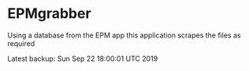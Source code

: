 # EPMgrabber
Using a database from the EPM app this application scrapes the files as required


Latest backup: Sun Sep 22 18:00:01 UTC 2019
